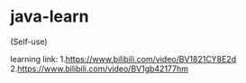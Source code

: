 # java-learn
(Self-use)

learning link:
1.https://www.bilibili.com/video/BV1821CY8E2d
2.https://www.bilibili.com/video/BV1gb42177hm
